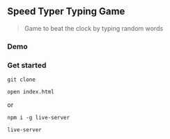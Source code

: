 ## Speed Typer Typing Game

> Game to beat the clock by typing random words

### Demo

### Get started

```shell script
git clone
```
```shell script
open index.html
```
or
```shell script
npm i -g live-server
```
```shell script
live-server
```
